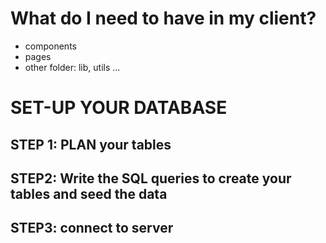 # What do I need to have in my client?

- components
- pages
- other folder: lib, utils ...

# SET-UP YOUR DATABASE

## STEP 1: PLAN your tables

## STEP2: Write the SQL queries to create your tables and seed the data

## STEP3: connect to server
